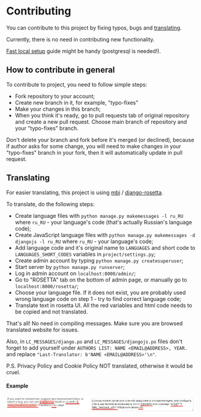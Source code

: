 # Contributing

You can contribute to this project by fixing typos, bugs and [translating](CONTRIBUTING.md#Translating).

Currently, there is no need in contributing new functionality.

[Fast local setup](README.md#Fast-local-setup) guide might be handy (postgresql is needed!).

## How to contribute in general

To contribute to project, you need to follow simple steps:

- Fork repository to your account;
- Create new branch in it, for example, "typo-fixes"
- Make your changes in this branch;
- When you think it's ready, go to pull requests tab of original repository and create a new pull request. Choose main branch of repository and your "typo-fixes" branch.

Don't delete your branch and fork before it's merged (or declined), because if author asks for some change, you will need to make changes in your "typo-fixes" branch in your fork, then it will automatically update in pull request.

## Translating

For easier translating, this project is using [mbi](https://github.com/mbi) / [django-rosetta](https://github.com/mbi/django-rosetta).

To translate, do the following steps:

- Create language files with ```python manage.py makemessages -l ru_RU``` where ```ru_RU``` - your language's code (that's actually Russian's language code);
- Create JavaScript language files with ```python manage.py makemessages -d djangojs -l ru_RU``` where ```ru_RU``` - your language's code;
- Add language code and it's original name to ```LANGUAGES``` and short code to ```LANGUAGES_SHORT_CODES``` variables in ```project/settings.py```;
- Create admin account by typing ```python manage.py createsuperuser```;
- Start server by ```python manage.py runserver```;
- Log in admin account on ```localhost:8000/admin/```;
- Go to "ROSETTA" tab on the bottom of admin page, or manually go to ```localhost:8000/rosetta/```;
- Choose your language file. If it does not exist, you are probably used wrong language code on step 1 - try to find correct language code;
- Translate text in rosetta UI. All the red variables and html code needs to be copied and not translated.

That's all! No need in compiling messages. Make sure you are browsed translated website for issues.

Also, in ```LC_MESSAGES/django.po``` and ```LC_MESSAGES/djangojs.po``` files don't forget to add yourself under ```AUTHORS LIST: NAME <EMAIL@ADDRESS>, YEAR.``` and replace ```"Last-Translator: b'NAME <EMAIL@ADDRESS>'\n"```.

P.S. Privacy Policy and Cookie Policy NOT translated, otherwise it would be cruel.

#### Example

![](.github/media/translating_example.jpg)



